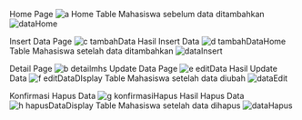 Home Page
![a  Home](https://github.com/user-attachments/assets/2de3ca53-af09-4efc-8379-24725d58d07f)
Table Mahasiswa sebelum data ditambahkan
![dataHome](https://github.com/user-attachments/assets/6c56d063-b9a9-43e5-8f74-90ab1ca794b5)

Insert Data Page
![c  tambahData](https://github.com/user-attachments/assets/55feda64-6ff4-4c25-8392-571008b003ed)
Hasil Insert Data
![d  tambahDataHome](https://github.com/user-attachments/assets/746b4dd7-b86f-4015-8005-7c42f1981c59)
Table Mahasiswa setelah data ditambahkan
![dataInsert](https://github.com/user-attachments/assets/5657c4cf-00d2-4784-a2fa-0caf8e9d4532)

Detail Page
![b  detailmhs](https://github.com/user-attachments/assets/ea7a8899-de93-4bbc-b6da-b1f098fdb403)
Update Data Page
![e  editData](https://github.com/user-attachments/assets/ce7a24c0-78bb-4e1c-878a-f21fb0a98e2e)
Hasil Update Data
![f  editDataDIsplay](https://github.com/user-attachments/assets/3b6fc446-23d0-4548-85dd-80a9a65cf34b)
Table Mahasiswa setelah data diubah
![dataEdit](https://github.com/user-attachments/assets/c528fdf8-9c6c-49df-a0a1-1bbc3aac7220)

Konfirmasi Hapus Data
![g  konfirmasiHapus](https://github.com/user-attachments/assets/b2e6b7b7-792c-40c3-bf94-16b47cdec6fb)
Hasil Hapus Data
![h  hapusDataDisplay](https://github.com/user-attachments/assets/12347147-1029-42e5-8150-64506bff0e71)
Table Mahasiswa setelah data dihapus
![dataHapus](https://github.com/user-attachments/assets/7abf5318-d806-4ed5-b3a3-5fd49f86c949)
